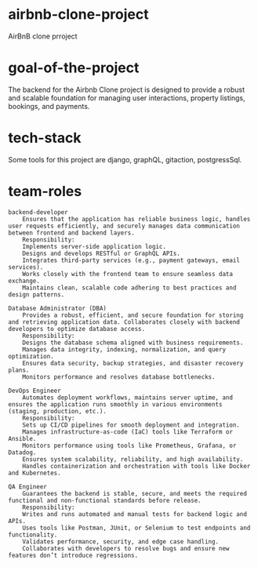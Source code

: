 # airbnb-clone-project
AirBnB  clone prroject

# goal-of-the-project
The backend for the Airbnb Clone project is designed to provide a robust and scalable foundation for managing user interactions, property listings, bookings, and payments.

# tech-stack
Some tools for this project are django, graphQL, gitaction, postgressSql.

# team-roles

    backend-developer
        Ensures that the application has reliable business logic, handles user requests efficiently, and securely manages data communication between frontend and backend layers.
        Responsibility:
        Implements server-side application logic.
        Designs and develops RESTful or GraphQL APIs.
        Integrates third-party services (e.g., payment gateways, email services).
        Works closely with the frontend team to ensure seamless data exchange.
        Maintains clean, scalable code adhering to best practices and design patterns.

    Database Administrator (DBA)
        Provides a robust, efficient, and secure foundation for storing and retrieving application data. Collaborates closely with backend developers to optimize database access.
        Responsibility:
        Designs the database schema aligned with business requirements.
        Manages data integrity, indexing, normalization, and query optimization.
        Ensures data security, backup strategies, and disaster recovery plans.
        Monitors performance and resolves database bottlenecks.

    DevOps Engineer
        Automates deployment workflows, maintains server uptime, and ensures the application runs smoothly in various environments (staging, production, etc.).
        Responsibility:
        Sets up CI/CD pipelines for smooth deployment and integration.
        Manages infrastructure-as-code (IaC) tools like Terraform or Ansible.
        Monitors performance using tools like Prometheus, Grafana, or Datadog.
        Ensures system scalability, reliability, and high availability.
        Handles containerization and orchestration with tools like Docker and Kubernetes.

    QA Engineer
        Guarantees the backend is stable, secure, and meets the required functional and non-functional standards before release.
        Responsibility:
        Writes and runs automated and manual tests for backend logic and APIs.
        Uses tools like Postman, JUnit, or Selenium to test endpoints and functionality.
        Validates performance, security, and edge case handling.
        Collaborates with developers to resolve bugs and ensure new features don’t introduce regressions.


